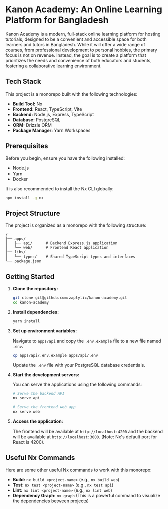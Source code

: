 # Kanon Academy: An Online Learning Platform for Bangladesh

Kanon Academy is a modern, full-stack online learning platform for hosting tutorials, designed to be a convenient and accessible space for both learners and tutors in Bangladesh. While it will offer a wide range of courses, from professional development to personal hobbies, the primary focus is not on revenue. Instead, the goal is to create a platform that prioritizes the needs and convenience of both educators and students, fostering a collaborative learning environment.

## Tech Stack

This project is a monorepo built with the following technologies:

- **Build Tool:** Nx
- **Frontend:** React, TypeScript, Vite
- **Backend:** Node.js, Express, TypeScript
- **Database:** PostgreSQL
- **ORM:** Drizzle ORM
- **Package Manager:** Yarn Workspaces

## Prerequisites

Before you begin, ensure you have the following installed:

- Node.js
- Yarn
- Docker

It is also recommended to install the Nx CLI globally:

```bash
npm install -g nx
```

## Project Structure

The project is organized as a monorepo with the following structure:

```
/
├── apps/
│   ├── api/      # Backend Express.js application
│   └── web/      # Frontend React application
├── libs/
│   └── types/    # Shared TypeScript types and interfaces
└── package.json
```

## Getting Started

1.  **Clone the repository:**

    ```bash
    git clone git@github.com:zaplytic/kanon-academy.git
    cd kanon-academy
    ```

2.  **Install dependencies:**

    ```bash
    yarn install
    ```

3.  **Set up environment variables:**

    Navigate to `apps/api` and copy the `.env.example` file to a new file named `.env`.

    ```bash
    cp apps/api/.env.example apps/api/.env
    ```

    Update the `.env` file with your PostgreSQL database credentials.

4.  **Start the development servers:**

    You can serve the applications using the following commands:

    ```bash
    # Serve the backend API
    nx serve api

    # Serve the frontend web app
    nx serve web
    ```

5.  **Access the application:**

    The frontend will be available at `http://localhost:4200` and the backend will be available at `http://localhost:3000`. (Note: Nx's default port for React is 4200).

## Useful Nx Commands

Here are some other useful Nx commands to work with this monorepo:

- **Build:** `nx build <project-name>` (e.g., `nx build web`)
- **Test:** `nx test <project-name>` (e.g., `nx test api`)
- **Lint:** `nx lint <project-name>` (e.g., `nx lint web`)
- **Dependency Graph:** `nx graph` (This is a powerful command to visualize the dependencies between projects)
